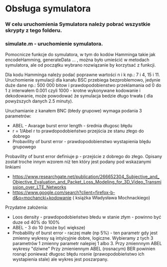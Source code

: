 # Obsługa symulatora
### W celu uruchomienia Symulatora należy pobrać wszystkie skrypty z tego folderu.
### simulate.m - uruchomienie symulatora.

Pomocnicze funkcje do symulatora, w tym do kodów Hamminga
takie jak encodeHamming, generateData ... , można było
umieścić w metodach symulatora, ale od początku wybrano rozwiązanie by korzytsać z funkcji.

Dla kodu Hamminga należy podać poprawne wartości n i k np.: 7 i 4, 15 i 11.
Uruchomienie symulacji dla kanału BSC przebiega bezproblemowo,
jedynie duże dane np.: 500 000 bitow i prawdopodobienstwo przeklamania od 0 do 1 z interwałem 
0.001 czyli 1000 - krotne wykonywane kodowanie i dekodowanie,
może powodować że symulacja bedzie długo trwała ( dla powyższych danych 2.5 minuty).

Uruchamianie z kanałem BNC (błedy grupowe) wymaga podania 3 parametrów: 
* ABEL - Avarage burst error length - średnia długosc błędu
* r = 1/Abel r to prawdopodobieństwo przejścia ze stanu złego do dobrego
* Probavility of burst error  - prawdopodobienstwo wystapienia blędu grupowego

 Probavility of burst error definiuje p - przejście z dobrego do złego. Opisany został troche innym wzorem niż ten który jest podany pod wskazanymi linkiami
* https://www.researchgate.net/publication/266652304_Subjective_and_Objective_Evaluation_and_Packet_Loss_Modeling_for_3D_Video_Transmission_over_LTE_Networks
* https://www.google.com/search?client=firefox-b-d&q=mochancki+kodowanie ( książka Władysława Mochnackiego)

Przydatne założenia: 
* Loos density - prawdopodobieństwo błedu w stanie złym - powinno być duze od 40% do 100%
* ABEL - 3 do 10 (może być większe)
* Probability of burst error - raczej małe (np 5%) - ten parametr gdy jest zmienny wykresy są intyicyjnie dobre, logiczne.
 Wybieramy z tych 3 parametrów 1 zmienny parametr nalepiej 1 albo 3. Przy zmiennnym ABEL wykresy "dziwne"
 Przy zmieniennym ABEL (rosnacym) BER powinien rosnąć ponieważ długosc błędu rosnie (prawopodobieństwo ich wystapienia stale) ale wykres jest poszarpany.
 
 

